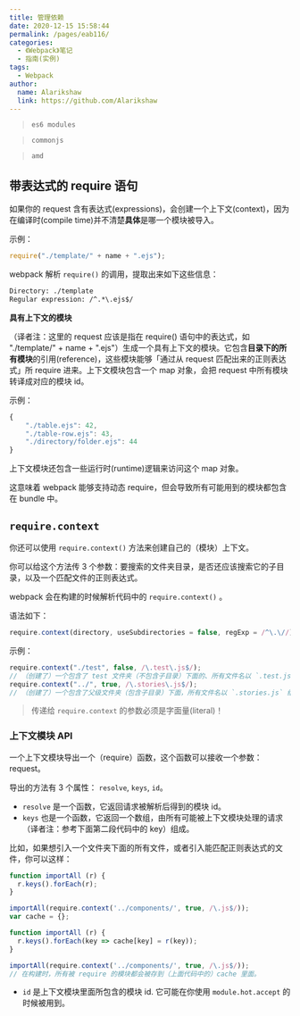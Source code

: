 ```yaml
---
title: 管理依赖
date: 2020-12-15 15:58:44
permalink: /pages/eab116/
categories:
  - 《Webpack》笔记
  - 指南(实例)
tags: 
  - Webpack 
author: 
  name: Alarikshaw
  link: https://github.com/Alarikshaw
---
```


> `es6 modules`

> `commonjs`

> `amd`

## 带表达式的 require 语句

如果你的 request 含有表达式(expressions)，会创建一个上下文(context)，因为在编译时(compile time)并不清楚**具体**是哪一个模块被导入。

示例：

```javascript
require("./template/" + name + ".ejs");
```

webpack 解析 `require()` 的调用，提取出来如下这些信息：

```diff
Directory: ./template
Regular expression: /^.*\.ejs$/
```

**具有上下文的模块**

（译者注：这里的 request 应该是指在 require() 语句中的表达式，如 "./template/" + name + ".ejs"）生成一个具有上下文的模块。它包含**目录下的所有模块**的引用(reference)，这些模块能够「通过从 request 匹配出来的正则表达式」所 require 进来。上下文模块包含一个 map 对象，会把 request 中所有模块转译成对应的模块 id。

示例：

```javascript
{
    "./table.ejs": 42,
    "./table-row.ejs": 43,
    "./directory/folder.ejs": 44
}
```

上下文模块还包含一些运行时(runtime)逻辑来访问这个 map 对象。

这意味着 webpack 能够支持动态 require，但会导致所有可能用到的模块都包含在 bundle 中。

## `require.context`

你还可以使用 `require.context()` 方法来创建自己的（模块）上下文。

你可以给这个方法传 3 个参数：要搜索的文件夹目录，是否还应该搜索它的子目录，以及一个匹配文件的正则表达式。

webpack 会在构建的时候解析代码中的 `require.context()` 。

语法如下：

```javascript
require.context(directory, useSubdirectories = false, regExp = /^\.\//)
```

示例：

```javascript
require.context("./test", false, /\.test\.js$/);
// （创建了）一个包含了 test 文件夹（不包含子目录）下面的、所有文件名以 `.test.js` 结尾的、能被 require 请求到的文件的上下文。
require.context("../", true, /\.stories\.js$/);
// （创建了）一个包含了父级文件夹（包含子目录）下面，所有文件名以 `.stories.js` 结尾的文件的上下文。
```

> 传递给 `require.context` 的参数必须是字面量(literal)！

### 上下文模块 API

一个上下文模块导出一个（require）函数，这个函数可以接收一个参数：request。

导出的方法有 3 个属性： `resolve`, `keys`, `id`。

- `resolve` 是一个函数，它返回请求被解析后得到的模块 id。
- `keys` 也是一个函数，它返回一个数组，由所有可能被上下文模块处理的请求（译者注：参考下面第二段代码中的 key）组成。

比如，如果想引入一个文件夹下面的所有文件，或者引入能匹配正则表达式的文件，你可以这样：

```javascript
function importAll (r) {
  r.keys().forEach(r);
}

importAll(require.context('../components/', true, /\.js$/));
var cache = {};

function importAll (r) {
  r.keys().forEach(key => cache[key] = r(key));
}

importAll(require.context('../components/', true, /\.js$/));
// 在构建时，所有被 require 的模块都会被存到（上面代码中的）cache 里面。
```

- `id` 是上下文模块里面所包含的模块 id. 它可能在你使用 `module.hot.accept` 的时候被用到。